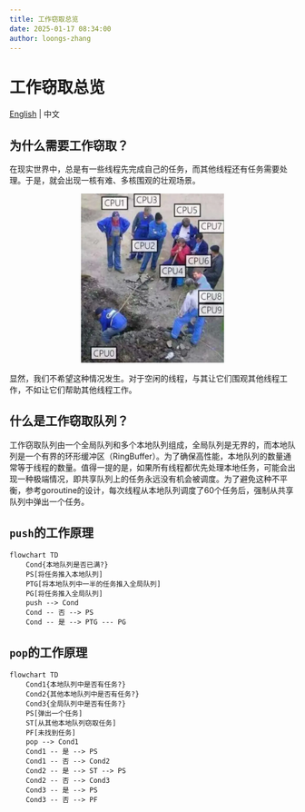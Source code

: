 ```yaml
---
title: 工作窃取总览
date: 2025-01-17 08:34:00
author: loongs-zhang
---
```


# 工作窃取总览

[English](../en/work-steal.md) | 中文

## 为什么需要工作窃取？

在现实世界中，总是有一些线程先完成自己的任务，而其他线程还有任务需要处理。于是，就会出现一核有难、多核围观的壮观场景。

<div style="text-align: center;">
    <img src="../../../docs/img/watching.png" width="50%">
</div>

显然，我们不希望这种情况发生。对于空闲的线程，与其让它们围观其他线程工作，不如让它们帮助其他线程工作。

## 什么是工作窃取队列？

工作窃取队列由一个全局队列和多个本地队列组成，全局队列是无界的，而本地队列是一个有界的环形缓冲区（RingBuffer）。为了确保高性能，本地队列的数量通常等于线程的数量。值得一提的是，如果所有线程都优先处理本地任务，可能会出现一种极端情况，即共享队列上的任务永远没有机会被调度。为了避免这种不平衡，参考goroutine的设计，每次线程从本地队列调度了60个任务后，强制从共享队列中弹出一个任务。

## `push`的工作原理

```mermaid
flowchart TD
    Cond{本地队列是否已满?}
    PS[将任务推入本地队列]
    PTG[将本地队列中一半的任务推入全局队列]
    PG[将任务推入全局队列]
    push --> Cond
    Cond -- 否 --> PS
    Cond -- 是 --> PTG --- PG
```

## `pop`的工作原理

```mermaid
flowchart TD
    Cond1{本地队列中是否有任务?}
    Cond2{其他本地队列中是否有任务?}
    Cond3{全局队列中是否有任务?}
    PS[弹出一个任务]
    ST[从其他本地队列窃取任务]
    PF[未找到任务]
    pop --> Cond1
    Cond1 -- 是 --> PS
    Cond1 -- 否 --> Cond2
    Cond2 -- 是 --> ST --> PS
    Cond2 -- 否 --> Cond3
    Cond3 -- 是 --> PS
    Cond3 -- 否 --> PF
```
